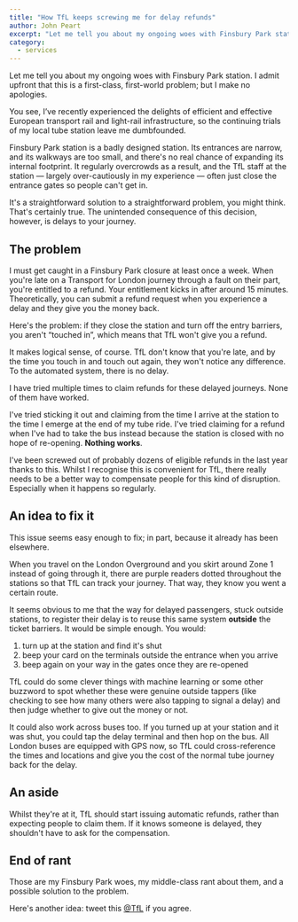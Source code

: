 ```yaml
---
title: "How TfL keeps screwing me for delay refunds"
author: John Peart
excerpt: "Let me tell you about my ongoing woes with Finsbury Park station."
category:
  - services
---
```


Let me tell you about my ongoing woes with Finsbury Park station. I admit upfront that this is a first-class, first-world problem; but I make no apologies. 

You see, I’ve recently experienced the delights of efficient and effective European transport rail and light-rail infrastructure, so the continuing trials of my local tube station leave me dumbfounded. 

Finsbury Park station is a badly designed station. Its entrances are narrow, and its walkways are too small, and there's no real chance of expanding its internal footprint. It regularly overcrowds as a result, and the TfL staff at the station — largely over-cautiously in my experience — often just close the entrance gates so people can't get in. 

It's a straightforward solution to a straightforward problem, you might think. That's certainly true. The unintended consequence of this decision, however, is delays to your journey.

## The problem

I must get caught in a Finsbury Park closure at least once a week. When you're late on a Transport for London journey through a fault on their part, you're entitled to a refund. Your entitlement kicks in after around 15 minutes. Theoretically, you can submit a refund request when you experience a delay and they give you the money back.

Here's the problem: if they close the station and turn off the entry barriers, you aren't “touched in”, which means that TfL won't give you a refund. 

It makes logical sense, of course. TfL don't know that you're late, and by the time you touch in and touch out again, they won't notice any difference. To the automated system, there is no delay. 

I have tried multiple times to claim refunds for these delayed journeys. None of them have worked. 

I've tried sticking it out and claiming from the time I arrive at the station to the time I emerge at the end of my tube ride. I've tried claiming for a refund when I've had to take the bus instead because the station is closed with no hope of re-opening. **Nothing works**. 

I've been screwed out of probably dozens of eligible refunds in the last year thanks to this. Whilst I recognise this is convenient for TfL, there really needs to be a better way to compensate people for this kind of disruption. Especially when it happens so regularly.

## An idea to fix it

This issue seems easy enough to fix; in part, because it already has been elsewhere. 

When you travel on the London Overground and you skirt around Zone 1 instead of going through it, there are purple readers dotted throughout the stations so that TfL can track your journey. That way, they know you went a certain route.

It seems obvious to me that the way for delayed passengers, stuck outside stations, to register their delay is to reuse this same system **outside** the ticket barriers. It would be simple enough. You would: 

1. turn up at the station and find it's shut
2. beep your card on the terminals outside the entrance when you arrive
3. beep again on your way in the gates once they are re-opened

TfL could do some clever things with machine learning or some other buzzword to spot whether these were genuine outside tappers (like checking to see how many others were also tapping to signal a delay) and then judge whether to give out the money or not. 

It could also work across buses too. If you turned up at your station and it was shut, you could tap the delay terminal and then hop on the bus. All London buses are equipped with GPS now, so TfL could cross-reference the times and locations and give you the cost of the normal tube journey back for the delay.

## An aside 

Whilst they're at it, TfL should start issuing automatic refunds, rather than expecting people to claim them. If it knows someone is delayed, they shouldn't have to ask for the compensation.

## End of rant

Those are my Finsbury Park woes, my middle-class rant about them, and a possible solution to the problem. 

Here's another idea: tweet this [@TfL](https://www.twitter.com/TfL) if you agree.